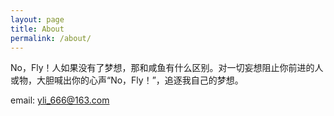 ```yaml
---
layout: page
title: About
permalink: /about/
---
```


No，Fly！人如果没有了梦想，那和咸鱼有什么区别。对一切妄想阻止你前进的人或物，大胆喊出你的心声“No，Fly！”，追逐我自己的梦想。

email: yli_666@163.com